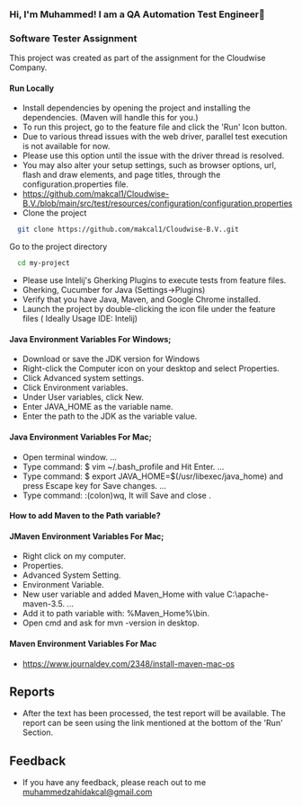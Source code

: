 ### Hi, I'm Muhammed! I am a QA Automation Test Engineer👋

### Software  Tester Assignment
This project was created as part of the assignment for the Cloudwise Company.

#### Run Locally
- Install dependencies by opening the project and installing the dependencies. (Maven will handle this for you.)
- To run this project, go to the feature file and click the 'Run' Icon button.
- Due to various thread issues with the web driver, parallel test execution is not available for now.
- Please use this option until the issue with the driver thread is resolved.
- You may also alter your setup settings, such as browser options, url, flash and draw elements, and page titles, through the configuration.properties file. 
- https://github.com/makcal1/Cloudwise-B.V./blob/main/src/test/resources/configuration/configuration.properties
- Clone the project
```bash
  git clone https://github.com/makcal1/Cloudwise-B.V..git
```
Go to the project directory

```bash
  cd my-project
```
- Please use Intelij's Gherking Plugins to execute tests from feature files.
- Gherking, Cucumber for Java (Settings->Plugins)
- Verify that you have Java, Maven, and Google Chrome installed.
- Launch the project by double-clicking the icon file under the feature files ( Ideally Usage IDE: Intelij)


#### Java Environment Variables For Windows;
- Download or save the JDK version for Windows
- Right-click the Computer icon on your desktop and select Properties.
- Click Advanced system settings.
- Click Environment variables.
- Under User variables, click New.
- Enter JAVA_HOME as the variable name.
- Enter the path to the JDK as the variable value.

#### Java Environment Variables For Mac;
- Open terminal window. ...
- Type command: $ vim ~/.bash_profile and Hit Enter. ...
- Type command: $ export JAVA_HOME=$(/usr/libexec/java_home) and press Escape key for Save changes. ...
- Type command: :(colon)wq, It will Save and close .

#### How to add Maven to the Path variable?

#### JMaven Environment Variables For Mac;
- Right click on my computer.
- Properties.
- Advanced System Setting.
- Environment Variable.
- New user variable and added Maven_Home with value C:\apache-maven-3.5. ...
- Add it to path variable with: %Maven_Home%\bin.
- Open cmd and ask for mvn -version in desktop.

#### Maven Environment Variables For Mac
- https://www.journaldev.com/2348/install-maven-mac-os


## Reports
- After the text has been processed, the test report will be available. The report can be seen using the link mentioned at the bottom of the 'Run' Section.

## Feedback
- If you have any feedback, please reach out to me muhammedzahidakcal@gmail.com 




